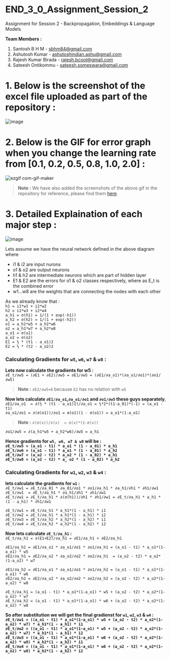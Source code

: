 # END_3_0_Assignment_Session_2

Assignment for Session 2 - Backpropagation, Embeddings &amp; Language Models

**Team Members :**
1) Santosh B H M - sbhm84@gmail.com
2) Ashutosh Kumar - ashutoshindian.ashu@gmail.com
3) Rajesh Kumar Birada - rajesh.bcool@gmail.com
4) Sateesh Ontikommu - sateesh.someswara@gmail.com

# 1. Below is the screenshot of the excel file uploaded as part of the repository :

![image](https://user-images.githubusercontent.com/56379895/135353050-3b183eb3-2b79-4b70-932b-1345a49bee09.png)

# 2. Below is the GIF for error graph when you change the learning rate from [0.1, 0.2, 0.5, 0.8, 1.0, 2.0] :

![ezgif com-gif-maker](https://user-images.githubusercontent.com/56379895/135417225-2fd0d254-0f99-44bf-a6d2-0802d6e00788.gif)

> **Note :** We have also added the screenshots of the above gif in the repository for reference, please find them [here](https://github.com/VinsanAI/END3.0/tree/Assignment_2/Change%20in%20Error%20with%20LR%20-%20Screenshots).

# 3. Detailed Explaination of each major step :

![image](https://user-images.githubusercontent.com/56379895/135442691-96b68e69-79a4-4beb-bd42-d0cebe4fa6d1.png)

Lets assume we have the neural network defined in the above diagram where
* i1 & i2 are input nurons
* o1 & o2 are output neurons
* h1 & h2 are intermediate neurons which are part of hidden layer
* E1 & E2 are the errors for o1 & o2 classes respectively, where as E_t is the combined error
* w1...w8 are the weights that are connecting the nodes with each other

As we already know that :   
`h1 = i1*w1 + i2*w2`   
`h2 = i1*w3 + i2*w4`   
`a_h1 = σ(h1) = 1/(1 + exp(-h1))`   
`a_h2 = σ(h2) = 1/(1 + exp(-h2))`   
`o1 = a_h1*w5 + a_h2*w6`   
`o2 = a_h1*w7 + a_h2*w8`   
`a_o1 = σ(o1)`   
`a_o2 = σ(o2)`   
`E1 = ½ * (t1 - a_o1)2`   
`E2 = ½ * (t2 - a_o2)2`

### Calculating Gradients for `w5`, `w6`, `w7` & `w8` :
**Lets now calculate the gradients for w5 :**   
`∂E_t/∂w5 = (∂E1 + ∂E2)/∂w5 = ∂E1/∂w5 = (∂E1/∂a_o1)*(∂a_o1/∂o1)*(∂o1/∂w5)`   
> **Note :** `∂E2/∂w5=0` because `E2` has no relation with `w5`   

**Now lets calculate `∂E1/∂a_o1`,`∂a_o1/∂o1` and `∂o1/∂w5` these guys separately**,   
`∂E1/∂a_o1  = ∂(½ * (t1 - a_o1)2)/∂a_o1 = ½*2*(t1-a_01)*(-1) = (a_o1 - t1)`   
`∂a_o1/∂o1 = ∂(σ(o1))/∂o1 = σ(o1)(1 - σ(o1)) = a_o1*(1-a_o1)`
> **Note :** `∂(σ(x))/∂(x)  = σ(x)*(1-σ(x))` 
  
`∂o1/∂w5 = ∂(a_h1*w5 + a_h2*w6)/∂w5 = a_h1`   

**Hence gradients for `w5, w6, w7 & w8` will be :**   
**`∂E_t/∂w5 = (a_o1 - t1) * a_o1 * (1 - a_01) * a_h1`**   
**`∂E_t/∂w6 = (a_o1 - t1) * a_o1 * (1 - a_01) * a_h2`**       
**`∂E_t/∂w7 = (a_o2 - t2) * a_o2 * (1 - a_02) * a_h1`**   
**`∂E_t/∂w8 = (a_o2 - t2) * a_ o2 * (1 - a_02) * a_h2`**   

### Calculating Gradients for `w1`, `w2`, `w3` & `w4` :
**lets calculate the gradients for `w1` :**   
`∂E_t/∂w1 = ∂E_t/∂a_01 * ∂a_01/∂o1 * ∂o1/∂a_h1 * ∂a_h1/∂h1 * ∂h1/∂w1`   
`∂E_t/∂w1  = ∂E_t/∂a_h1 * ∂a_h1/∂h1 * ∂h1/∂w1`   
`∂E_t/∂w1 = ∂E_t/∂a_h1 * ∂(σ(h1))/∂h1 * ∂h1/∂w1 = ∂E_t/∂a_h1 * a_h1 * (1 - a_h1) * ∂h1/∂w1`

`∂E_t/∂w1 = ∂E_t/∂a_h1 * a_h1*(1 - a_h1) * i1`   
`∂E_t/∂w2 = ∂E_t/∂a_h1 * a_h1*(1 - a_h1) * i2`   
`∂E_t/∂w3 = ∂E_t/∂a_h2 * a_h2*(1 - a_h2) * i1`   
`∂E_t/∂w4 = ∂E_t/∂a_h2 * a_h2*(1 - a_h2) * i2`   

**Now lets calculate `∂E_t/∂a_h1` :**    
`∂E_t/∂a_h1 = ∂(E1+E2)/∂a_h1 = ∂E1/∂a_h1 + ∂E2/∂a_h1`   

`∂E1/∂a_h1 = ∂E1/∂a_o1 * ∂a_o1/∂o1 * ∂o1/∂a_h1 = (a_o1 - t1) * a_o1*(1-a_o1) * w5`   
`∂E2/∂a_h1 = ∂E2/∂a_o2 * ∂a_o2/∂o2 * ∂o2/∂a_h1  = (a_o2 - t2) * a_o2*(1-a_o2) * w7`   

`∂E1/∂a_h2 = ∂E1/∂a_o1 * ∂a_o1/∂o1 * ∂o1/∂a_h2 = (a_o1 - t1) * a_o1*(1-a_o1) * w6`   
`∂E2/∂a_h2 = ∂E2/∂a_o2 * ∂a_o2/∂o2 * ∂o2/∂a_h2 = (a_o2 - t2) * a_o2*(1-a_o2) * w8`   

`∂E_t/∂a_h1 = (a_o1 - t1) * a_o1*(1-a_o1) * w5 + (a_o2 - t2) * a_o2*(1-a_o2) * w7`   
`∂E_t/∂a_h2 = (a_o1 - t1) * a_o1*(1-a_o1) * w6 + (a_o2 - t2) * a_o2*(1-a_o2) * w8`   

**So after substitution we will get the final gradienst for `w1`, `w2`, `w3` & `w4` :**   
**`∂E_t/∂w1 = ((a_o1 - t1) * a_o1*(1-a_o1) * w5 + (a_o2 - t2) * a_o2*(1-a_o2) * w7) * a_h1*(1 - a_h1) * i1`**   
**`∂E_t/∂w2 = ((a_o1 - t1) * a_o1*(1-a_o1) * w5 + (a_o2 - t2) * a_o2*(1-a_o2) * w7) * a_h1*(1 - a_h1) * i2`**    
**`∂E_t/∂w3 = ((a_o1 - t1) * a_o1*(1-a_o1) * w6 + (a_o2 - t2) * a_o2*(1-a_o2) * w8) * a_h2*(1 - a_h2) * i1`**   
**`∂E_t/∂w4 = ((a_o1 - t1) * a_o1*(1-a_o1) * w6 + (a_o2 - t2) * a_o2*(1-a_o2) * w8) * a_h2*(1 - a_h2) * i2`**   
